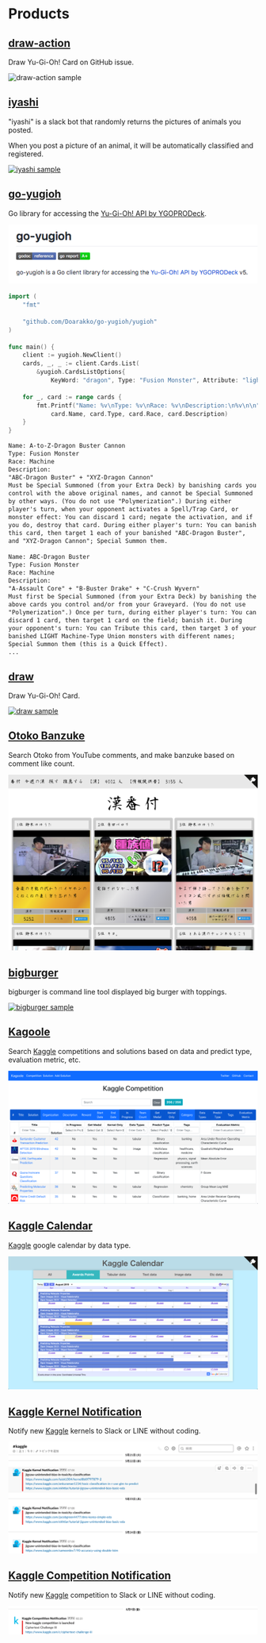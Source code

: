 # Products

## [draw-action](https://github.com/Doarakko/draw-action)

Draw Yu-Gi-Oh! Card on GitHub issue.

![draw-action sample](/img/draw-action.gif)

## [iyashi](https://github.com/Doarakko/iyashi)

"iyashi" is a slack bot that randomly returns the pictures of animals you posted.

When you post a picture of an animal, it will be automatically classified and registered.

[![iyashi sample](/img/iyashi-sample.gif)](https://github.com/Doarakko/iyashi)

## [go-yugioh](https://github.com/Doarakko/go-yugioh)

Go library for accessing the [Yu-Gi-Oh! API by YGOPRODeck](https://db.ygoprodeck.com/api-guide/).

[![go yugioh github](/img/go-yugioh-github.png)](https://github.com/Doarakko/go-yugioh)

```go
import (
	"fmt"

	"github.com/Doarakko/go-yugioh/yugioh"
)

func main() {
	client := yugioh.NewClient()
	cards, _, _ := client.Cards.List(
		&yugioh.CardsListOptions{
			KeyWord: "dragon", Type: "Fusion Monster", Attribute: "light"})

	for _, card := range cards {
		fmt.Printf("Name: %v\nType: %v\nRace: %v\nDescription:\n%v\n\n",
			card.Name, card.Type, card.Race, card.Description)
	}
}
```

```
Name: A-to-Z-Dragon Buster Cannon
Type: Fusion Monster
Race: Machine
Description:
"ABC-Dragon Buster" + "XYZ-Dragon Cannon"
Must be Special Summoned (from your Extra Deck) by banishing cards you control with the above original names, and cannot be Special Summoned by other ways. (You do not use "Polymerization".) During either player's turn, when your opponent activates a Spell/Trap Card, or monster effect: You can discard 1 card; negate the activation, and if you do, destroy that card. During either player's turn: You can banish this card, then target 1 each of your banished "ABC-Dragon Buster", and "XYZ-Dragon Cannon"; Special Summon them.

Name: ABC-Dragon Buster
Type: Fusion Monster
Race: Machine
Description:
"A-Assault Core" + "B-Buster Drake" + "C-Crush Wyvern"
Must first be Special Summoned (from your Extra Deck) by banishing the above cards you control and/or from your Graveyard. (You do not use "Polymerization".) Once per turn, during either player's turn: You can discard 1 card, then target 1 card on the field; banish it. During your opponent's turn: You can Tribute this card, then target 3 of your banished LIGHT Machine-Type Union monsters with different names; Special Summon them (this is a Quick Effect).
...
```

## [draw](https://github.com/Doarakko/draw)

Draw Yu-Gi-Oh! Card.

[![draw sample](/img/draw-sample.gif)](https://github.com/Doarakko/draw)

## [Otoko Banzuke](https://otoko-banzuke.herokuapp.com)

Search Otoko from YouTube comments, and make banzuke based on comment like count.

[![Otoko Banzuke sample](/img/otoko-banzuke-sample.jpg)](https://otoko-banzuke.herokuapp.com)

## [bigburger](https://github.com/Doarakko/bigburger)

bigburger is command line tool displayed big burger with toppings.

[![bigburger sample](/img/bigburger-sample.gif)](https://github.com/Doarakko/bigburger)

## [Kagoole](https://kagoole.herokuapp.com)

Search [Kaggle](https://kaggle.com) competitions and solutions based on data and predict type, evaluation metric, etc.

[![Kagoole sample](/img/kagoole-sample.jpg)](https://kagoole.herokuapp.com)

## [Kaggle Calendar](https://kaggle-calendar.herokuapp.com)

[Kaggle](https://kaggle.com) google calendar by data type.

[![Kaggle Calendar sample](/img/kaggle-calendar-sample.jpg)](https://kaggle-calendar.herokuapp.com)

## [Kaggle Kernel Notification](https://github.com/Doarakko/kaggle-kernel-notification)

Notify new [Kaggle](https://kaggle.com) kernels to Slack or LINE without coding.

[![Kaggle Kernel Notification sample](/img/kaggle-kernel-notification-sample.jpg)](<(https://github.com/Doarakko/kaggle-kernel-notification)>)

## [Kaggle Competition Notification](https://github.com/Doarakko/kaggle-competition-notification)

Notify new [Kaggle](https://kaggle.com) competition to Slack or LINE without coding.

[![Kaggle Competition Notification sample](/img/kaggle-competition-notification-sample.jpg)](https://github.com/Doarakko/kaggle-competition-notification)
